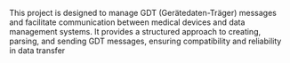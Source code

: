  This project is designed to manage GDT (Gerätedaten-Träger) messages and facilitate communication between medical devices and data management systems. It provides a structured approach to creating, parsing, and sending GDT messages, ensuring compatibility and reliability in data transfer 
